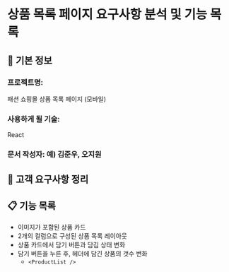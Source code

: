 # 상품 목록 페이지 요구사항 분석 및 기능 목록

## 📌 기본 정보
### 프로젝트명: 
패션 쇼핑몰 상품 목록 페이지 (모바일)

### 사용하게 될 기술: 
React

### 문서 작성자: 예) 김준우, 오지원

## 📝 고객 요구사항 정리

## 📋 기능 목록
- 이미지가 포함된 상품 카드
- 2개의 컬럼으로 구성된 상품 목록 레이아웃
- 상품 카드에서 담기 버튼과 담김 상태 변화
- 담기 버튼을 누른 후, 헤더에 담긴 상품의 갯수 변화
  - `<ProductList />`
